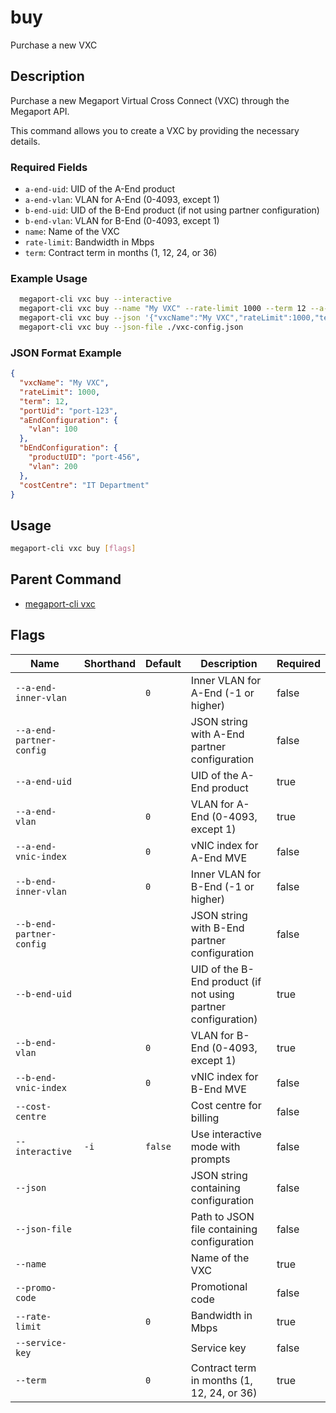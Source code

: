 # buy

Purchase a new VXC

## Description

Purchase a new Megaport Virtual Cross Connect (VXC) through the Megaport API.

This command allows you to create a VXC by providing the necessary details.

### Required Fields
  - `a-end-uid`: UID of the A-End product
  - `a-end-vlan`: VLAN for A-End (0-4093, except 1)
  - `b-end-uid`: UID of the B-End product (if not using partner configuration)
  - `b-end-vlan`: VLAN for B-End (0-4093, except 1)
  - `name`: Name of the VXC
  - `rate-limit`: Bandwidth in Mbps
  - `term`: Contract term in months (1, 12, 24, or 36)

### Example Usage

```sh
  megaport-cli vxc buy --interactive
  megaport-cli vxc buy --name "My VXC" --rate-limit 1000 --term 12 --a-end-uid port-123 --b-end-uid port-456 --a-end-vlan 100 --b-end-vlan 200
  megaport-cli vxc buy --json '{"vxcName":"My VXC","rateLimit":1000,"term":12,"portUid":"port-123","aEndConfiguration":{"vlan":100},"bEndConfiguration":{"productUID":"port-456","vlan":200}}'
  megaport-cli vxc buy --json-file ./vxc-config.json
```
### JSON Format Example
```json
{
  "vxcName": "My VXC",
  "rateLimit": 1000, 
  "term": 12,
  "portUid": "port-123",
  "aEndConfiguration": {
    "vlan": 100
  },
  "bEndConfiguration": {
    "productUID": "port-456",
    "vlan": 200
  },
  "costCentre": "IT Department"
}

```

## Usage

```sh
megaport-cli vxc buy [flags]
```


## Parent Command

* [megaport-cli vxc](megaport-cli_vxc.md)
## Flags

| Name | Shorthand | Default | Description | Required |
|------|-----------|---------|-------------|----------|
| `--a-end-inner-vlan` |  | `0` | Inner VLAN for A-End (-1 or higher) | false |
| `--a-end-partner-config` |  |  | JSON string with A-End partner configuration | false |
| `--a-end-uid` |  |  | UID of the A-End product | true |
| `--a-end-vlan` |  | `0` | VLAN for A-End (0-4093, except 1) | true |
| `--a-end-vnic-index` |  | `0` | vNIC index for A-End MVE | false |
| `--b-end-inner-vlan` |  | `0` | Inner VLAN for B-End (-1 or higher) | false |
| `--b-end-partner-config` |  |  | JSON string with B-End partner configuration | false |
| `--b-end-uid` |  |  | UID of the B-End product (if not using partner configuration) | true |
| `--b-end-vlan` |  | `0` | VLAN for B-End (0-4093, except 1) | true |
| `--b-end-vnic-index` |  | `0` | vNIC index for B-End MVE | false |
| `--cost-centre` |  |  | Cost centre for billing | false |
| `--interactive` | `-i` | `false` | Use interactive mode with prompts | false |
| `--json` |  |  | JSON string containing configuration | false |
| `--json-file` |  |  | Path to JSON file containing configuration | false |
| `--name` |  |  | Name of the VXC | true |
| `--promo-code` |  |  | Promotional code | false |
| `--rate-limit` |  | `0` | Bandwidth in Mbps | true |
| `--service-key` |  |  | Service key | false |
| `--term` |  | `0` | Contract term in months (1, 12, 24, or 36) | true |

